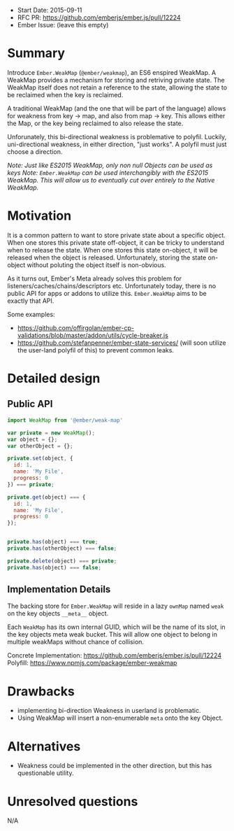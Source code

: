 - Start Date: 2015-09-11
- RFC PR: https://github.com/emberjs/ember.js/pull/12224
- Ember Issue: (leave this empty)

# Summary

Introduce `Ember.WeakMap` (`@ember/weakmap`), an ES6 enspired WeakMap. A
WeakMap provides a mechanism for storing and retriving private state. The
WeakMap itself does not retain a reference to the state, allowing the state to
be reclaimed when the key is reclaimed.

A traditional WeakMap (and the one that will be part of the language) allows
for weakness from key -> map, and also from map -> key. This allows either the
Map, or the key being reclaimed to also release the state.

Unforunately, this bi-directional weakness is problemative to polyfil. Luckily,
uni-directional weakness, in either direction, "just works". A polyfil must
just choose a direction.

*Note: Just like ES2015 WeakMap, only non null Objects can be used as keys*
*Note: `Ember.WeakMap` can be used interchangibly with the ES2015 WeakMap. This
will allow us to eventually cut over entirely to the Native WeakMap.*
 
# Motivation

It is a common pattern to want to store private state about a specific object.
When one stores this private state off-object, it can be tricky to understand
when to release the state. When one stores this state on-object, it will be
released when the object is released. Unfortunately, storing the state
on-object without poluting the object itself is non-obvious.

As it turns out, Ember's Meta already solves this problem for
listeners/caches/chains/descriptors etc. Unfortunately today, there is no
public API for apps or addons to utilize this. `Ember.WeakMap` aims to be
exactly that API.

Some examples:

* https://github.com/offirgolan/ember-cp-validations/blob/master/addon/utils/cycle-breaker.js
* https://github.com/stefanpenner/ember-state-services/ (will soon utilize the user-land polyfil of this) to prevent common leaks.

# Detailed design

## Public API

```js
import WeakMap from '@ember/weak-map'

var private = new WeakMap();
var object = {};
var otherObject = {};

private.set(object, {
  id: 1,
  name: 'My File',
  progress: 0
}) === private;

private.get(object) === {
  id: 1,
  name: 'My File',
  progress: 0
});


private.has(object) === true;
private.has(otherObject) === false;

private.delete(object) === private;
private.has(object) === false;
```

## Implementation Details

The backing store for `Ember.WeakMap` will reside in a lazy `ownMap` named
`weak` on the key objects `__meta__` object.

Each `WeakMap` has its own internal GUID, which will be the name of its slot,
in the key objects meta weak bucket. This will allow one object to belong in
multiple weakMaps without chance of collision.

Concrete Implementation: https://github.com/emberjs/ember.js/pull/12224
Polyfill: https://www.npmjs.com/package/ember-weakmap

# Drawbacks

* implementing bi-direction Weakness in userland is problematic.
* Using WeakMap will insert a non-enumerable `meta` onto the key Object.

# Alternatives

* Weakness could be implemented in the other direction, but this has questionable utility.

# Unresolved questions

N/A
